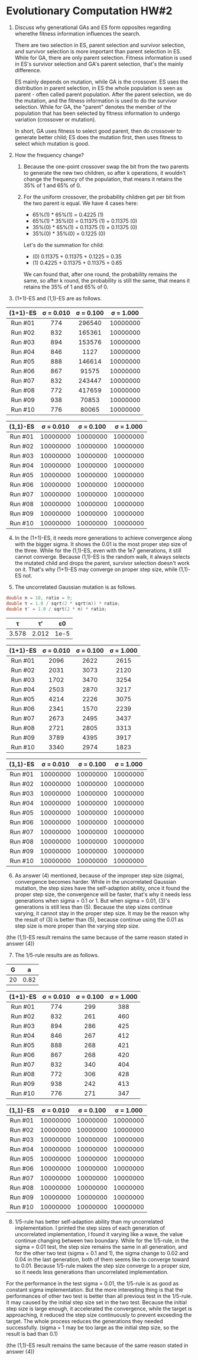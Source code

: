 # Evolutionary Computation HW#2

1. Discuss why generational GAs and ES form opposites regarding wherethe fitness information influences the search.

   There are two selection in ES, parent selection and survivor selection, and survivor selection is more important than parent selection in ES. While for GA, there are only parent selection. Fitness information is used in ES's survivor selection and GA's parent selection, that's the mainly difference.

   ES mainly depends on mutation, while GA is the crossover. ES uses the distribution in parent selection, in ES the whole population is seen as parent - often called parent population. After the parent selection, we do the mutation, and the fitness information is used to do the survivor selection. While for GA, the "parent" denotes the member of the population that has been selected by fitness information to undergo variation (crossover or mutation).

   In short, GA uses fitness to select good parent, then do crossover to generate better child; ES does the mutation first, then uses fitness to select which mutation is good.

2. How the frequency change?
   1. Because the one-point crossover swap the bit from the two parents to generate the new two children, so after k operations, it wouldn't change the frequency of the population, that means it retains the 35% of 1 and 65% of 0.
   2. For the uniform crossover, the probability children get per bit from the two parent is equal. We have 4 cases here:

      - 65%(1) * 65%(1) = 0.4225 (1)
      - 65%(1) * 35%(0) = 0.11375 (1) + 0.11375 (0)
      - 35%(0) * 65%(1) = 0.11375 (1) + 0.11375 (0)
      - 35%(0) * 35%(0) = 0.1225 (0)

      Let's do the summation for child:
      - (0) 0.11375 + 0.11375 + 0.1225 = 0.35
      - (1) 0.4225 + 0.11375 + 0.11375 = 0.65

      We can found that, after one round, the probability remains the same, so after k round, the probability is still the same, that means it retains the 35% of 1 and 65% of 0.

3. (1+1)-ES and (1,1)-ES are as follows.

  | (1+1)-ES | σ = 0.010 | σ = 0.100 | σ = 1.000 |
  |:--------:|:---------:|:---------:|:---------:|
  | Run  #01 |       774 |    296540 |  10000000 |
  | Run  #02 |       832 |    165361 |  10000000 |
  | Run  #03 |       894 |    153576 |  10000000 |
  | Run  #04 |       846 |      1127 |  10000000 |
  | Run  #05 |       888 |    146614 |  10000000 |
  | Run  #06 |       867 |     91575 |  10000000 |
  | Run  #07 |       832 |    243447 |  10000000 |
  | Run  #08 |       772 |    417659 |  10000000 |
  | Run  #09 |       938 |     70853 |  10000000 |
  | Run  #10 |       776 |     80065 |  10000000 |

  | (1,1)-ES | σ = 0.010 | σ = 0.100 | σ = 1.000 |
  |:--------:|:---------:|:---------:|:---------:|
  | Run  #01 |  10000000 |  10000000 |  10000000 |
  | Run  #02 |  10000000 |  10000000 |  10000000 |
  | Run  #03 |  10000000 |  10000000 |  10000000 |
  | Run  #04 |  10000000 |  10000000 |  10000000 |
  | Run  #05 |  10000000 |  10000000 |  10000000 |
  | Run  #06 |  10000000 |  10000000 |  10000000 |
  | Run  #07 |  10000000 |  10000000 |  10000000 |
  | Run  #08 |  10000000 |  10000000 |  10000000 |
  | Run  #09 |  10000000 |  10000000 |  10000000 |
  | Run  #10 |  10000000 |  10000000 |  10000000 |


4. In the (1+1)-ES, it needs more generations to achieve convergence along with the bigger sigma. It shows the 0.01 is the most proper step size of the three. While for the (1,1)-ES, even with the 1e7 generations, it still cannot converge. Because (1,1)-ES is the random walk, it always selects the mutated child and drops the parent, survivor selection doesn't work on it. That's why (1+1)-ES may converge on proper step size, while (1,1)-ES not.

5. The uncorrelated Gaussian mutation is as follows.

  ```C
  double n = 10, ratio = 9;
  double τ = 1.0 / sqrt(2 * sqrt(n)) * ratio;
  double τ′ = 1.0 / sqrt(2 * n) * ratio;
  ```

  |  τ  |  τ′ |  ε0  |
  |:---:|:---:|:----:|
  |3.578|2.012| 1e-5 |

  | (1+1)-ES | σ = 0.010 | σ = 0.100 | σ = 1.000 |
  |:--------:|:---------:|:---------:|:---------:|
  | Run  #01 |      2096 |      2622 |      2615 |
  | Run  #02 |      2031 |      3073 |      2120 |
  | Run  #03 |      1702 |      3470 |      3254 |
  | Run  #04 |      2503 |      2870 |      3217 |
  | Run  #05 |      4214 |      2226 |      3075 |
  | Run  #06 |      2341 |      1570 |      2239 |
  | Run  #07 |      2673 |      2495 |      3437 |
  | Run  #08 |      2721 |      2805 |      3313 |
  | Run  #09 |      3789 |      4395 |      3917 |
  | Run  #10 |      3340 |      2974 |      1823 |

  | (1,1)-ES | σ = 0.010 | σ = 0.100 | σ = 1.000 |
  |:--------:|:---------:|:---------:|:---------:|
  | Run  #01 |  10000000 |  10000000 |  10000000 |
  | Run  #02 |  10000000 |  10000000 |  10000000 |
  | Run  #03 |  10000000 |  10000000 |  10000000 |
  | Run  #04 |  10000000 |  10000000 |  10000000 |
  | Run  #05 |  10000000 |  10000000 |  10000000 |
  | Run  #06 |  10000000 |  10000000 |  10000000 |
  | Run  #07 |  10000000 |  10000000 |  10000000 |
  | Run  #08 |  10000000 |  10000000 |  10000000 |
  | Run  #09 |  10000000 |  10000000 |  10000000 |
  | Run  #10 |  10000000 |  10000000 |  10000000 |


6. As answer (4) mentioned, because of the improper step size (sigma), convergence becomes harder. While in the uncorrelated Gaussian mutation, the step sizes have the self-adaption ability, once it found the proper step size, the convergence will be faster, that's why it needs less generations when sigma = 0.1 or 1. But when sigma = 0.01, (3)'s generations is still less than (5). Because the step sizes continue varying, it cannot stay in the proper step size. It may be the reason why the result of (3) is better than (5), because continue using the 0.01 as step size is more proper than the varying step size.

  (the (1,1)-ES result remains the same because of the same reason stated in answer (4))

7. The 1/5-rule results are as follows.

  |  G  |   a  |
  |:---:|:----:|
  |  20 | 0.82 |

  | (1+1)-ES | σ = 0.010 | σ = 0.100 | σ = 1.000 |
  |:--------:|:---------:|:---------:|:---------:|
  | Run  #01 |       774 |       299 |       388 |
  | Run  #02 |       832 |       261 |       460 |
  | Run  #03 |       894 |       286 |       425 |
  | Run  #04 |       846 |       267 |       412 |
  | Run  #05 |       888 |       268 |       421 |
  | Run  #06 |       867 |       268 |       420 |
  | Run  #07 |       832 |       340 |       404 |
  | Run  #08 |       772 |       306 |       428 |
  | Run  #09 |       938 |       242 |       413 |
  | Run  #10 |       776 |       271 |       347 |

  | (1,1)-ES | σ = 0.010 | σ = 0.100 | σ = 1.000 |
  |:--------:|:---------:|:---------:|:---------:|
  | Run  #01 |  10000000 |  10000000 |  10000000 |
  | Run  #02 |  10000000 |  10000000 |  10000000 |
  | Run  #03 |  10000000 |  10000000 |  10000000 |
  | Run  #04 |  10000000 |  10000000 |  10000000 |
  | Run  #05 |  10000000 |  10000000 |  10000000 |
  | Run  #06 |  10000000 |  10000000 |  10000000 |
  | Run  #07 |  10000000 |  10000000 |  10000000 |
  | Run  #08 |  10000000 |  10000000 |  10000000 |
  | Run  #09 |  10000000 |  10000000 |  10000000 |
  | Run  #10 |  10000000 |  10000000 |  10000000 |


8. 1/5-rule has better self-adaption ability than my uncorrelated implementation. I printed the step sizes of each generation of uncorrelated implementation, I found it varying like a wave, the value continue changing between two boundary. While for the 1/5-rule, in the sigma = 0.01 test, the step size remains the same in all generation, and for the other two test (sigma = 0.1 and 1), the sigma change to 0.02 and 0.04 in the last generation, both of them seems like to converge toward to 0.01. Because 1/5-rule makes the step size converge to a proper size, so it needs less generations than uncorrelated implementation.

  For the performance in the test sigma = 0.01, the 1/5-rule is as good as constant sigma implementation. But the more interesting thing is that the performances of other two test is better than all previous test in the 1/5-rule. It may caused by the initial step size set in the two test. Because the initial step size is large enough, it accelerated the convergence, while the target is approaching, it reduced the step size continuously to prevent exceeding the target. The whole process reduces the generations they needed successfully. (sigma = 1 may be too large as the initial step size, so the result is bad than 0.1)

  (the (1,1)-ES result remains the same because of the same reason stated in answer (4))

